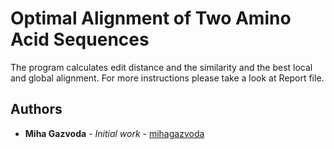 # Optimal Alignment of Two Amino Acid Sequences

The program calculates edit distance and the similarity and the best local and global alignment. For more instructions please take a look at Report file. 

## Authors

* **Miha Gazvoda** - *Initial work* - [mihagazvoda](https://github.com/mihagazvoda)
